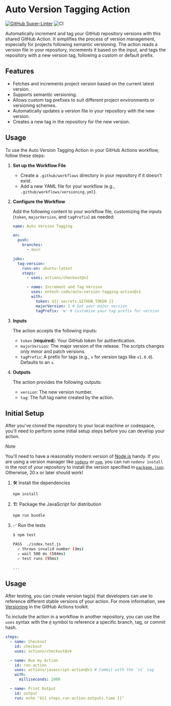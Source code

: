 # Auto Version Tagging Action

[![GitHub Super-Linter](https://github.com/actions/javascript-action/actions/workflows/linter.yml/badge.svg)](https://github.com/super-linter/super-linter)
![CI](https://github.com/actions/javascript-action/actions/workflows/ci.yml/badge.svg)

Automatically increment and tag your GitHub repository versions with this shared
GitHub Action. It simplifies the process of version management, especially for
projects following semantic versioning. The action reads a version file in your
repository, increments it based on the input, and tags the repository with a new
version tag, following a custom or default prefix.

## Features

- Fetches and increments project version based on the current latest version.
- Supports semantic versioning.
- Allows custom tag prefixes to suit different project environments or
  versioning schemes.
- Automatically updates a version file in your repository with the new version.
- Creates a new tag in the repository for the new version.

## Usage

To use the Auto Version Tagging Action in your GitHub Actions workflow, follow
these steps:

1. **Set up the Workflow File**

   - Create a `.github/workflows` directory in your repository if it doesn't
     exist.
   - Add a new YAML file for your workflow (e.g.,
     `.github/workflows/versioning.yml`).

2. **Configure the Workflow**

   Add the following content to your workflow file, customizing the inputs
   (`token`, `majorVersion`, and `tagPrefix`) as needed:

   ```yaml
   name: Auto Version Tagging

   on:
     push:
       branches:
         - main

   jobs:
     tag-version:
       runs-on: ubuntu-latest
       steps:
         - uses: actions/checkout@v2

         - name: Increment and Tag Version
           uses: entech-code/auto-version-tagging-action@v1
           with:
             token: ${{ secrets.GITHUB_TOKEN }}
             majorVersion: 1 # Set your major version
             tagPrefix: 'v' # Customize your tag prefix for version
   ```

3. **Inputs**

   The action accepts the following inputs:

   - `token` (**required**): Your GitHub token for authentication.
   - `majorVersion`: The major version of the release. The scripts changes only
     minor and patch versions.
   - `tagPrefix`: A prefix for tags (e.g., `v` for version tags like `v1.0.0`).
     Defaults to an `v`.

4. **Outputs**

   The action provides the following outputs:

   - `version`: The new version number.
   - `tag`: The full tag name created by the action.

## Initial Setup

After you've cloned the repository to your local machine or codespace, you'll
need to perform some initial setup steps before you can develop your action.

> [!NOTE]
>
> You'll need to have a reasonably modern version of
> [Node.js](https://nodejs.org) handy. If you are using a version manager like
> [`nodenv`](https://github.com/nodenv/nodenv) or
> [`nvm`](https://github.com/nvm-sh/nvm), you can run `nodenv install` in the
> root of your repository to install the version specified in
> [`package.json`](./package.json). Otherwise, 20.x or later should work!

1. :hammer_and_wrench: Install the dependencies

   ```bash
   npm install
   ```

1. :building_construction: Package the JavaScript for distribution

   ```bash
   npm run bundle
   ```

1. :white_check_mark: Run the tests

   ```bash
   $ npm test

   PASS  ./index.test.js
     ✓ throws invalid number (3ms)
     ✓ wait 500 ms (504ms)
     ✓ test runs (95ms)

   ...
   ```

## Usage

After testing, you can create version tag(s) that developers can use to
reference different stable versions of your action. For more information, see
[Versioning](https://github.com/actions/toolkit/blob/master/docs/action-versioning.md)
in the GitHub Actions toolkit.

To include the action in a workflow in another repository, you can use the
`uses` syntax with the `@` symbol to reference a specific branch, tag, or commit
hash.

```yaml
steps:
  - name: Checkout
    id: checkout
    uses: actions/checkout@v4

  - name: Run my Action
    id: run-action
    uses: actions/javascript-action@v1 # Commit with the `v1` tag
    with:
      milliseconds: 1000

  - name: Print Output
    id: output
    run: echo "${{ steps.run-action.outputs.time }}"
```
